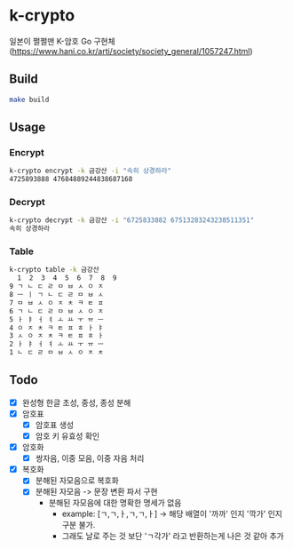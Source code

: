 # k-crypto

일본이 쩔쩔맨 K-암호 Go 구현체(https://www.hani.co.kr/arti/society/society_general/1057247.html)

## Build
```bash
make build
```

## Usage

### Encrypt
```bash
k-crypto encrypt -k 금강산 -i "속히 상경하라"
4725893888 47684889244838687168
```

### Decrypt
```bash
k-crypto decrypt -k 금강산 -i "6725833882 67513283243238511351" 
속히 상경하라
```

### Table
```bash
k-crypto table -k 금강산
  1  2  3  4  5  6  7  8  9  
9 ㄱ ㄴ ㄷ ㄹ ㅁ ㅂ ㅅ ㅇ ㅈ 
8 ㅡ ㅣ ㄱ ㄴ ㄷ ㄹ ㅁ ㅂ ㅅ 
7 ㅁ ㅂ ㅅ ㅇ ㅈ ㅊ ㅋ ㅌ ㅍ 
6 ㄱ ㄴ ㄷ ㄹ ㅁ ㅂ ㅅ ㅇ ㅈ 
5 ㅏ ㅑ ㅓ ㅕ ㅗ ㅛ ㅜ ㅠ ㅡ 
4 ㅇ ㅈ ㅊ ㅋ ㅌ ㅍ ㅎ ㅏ ㅑ 
3 ㅅ ㅇ ㅈ ㅊ ㅋ ㅌ ㅍ ㅎ ㅏ 
2 ㅏ ㅑ ㅓ ㅕ ㅗ ㅛ ㅜ ㅠ ㅡ 
1 ㄴ ㄷ ㄹ ㅁ ㅂ ㅅ ㅇ ㅈ ㅊ
```

## Todo

- [x] 완성형 한글 초성, 중성, 종성 분해
- [x] 암호표
  - [x] 암호표 생성
  - [x] 암호 키 유효성 확인
- [x] 암호화
  - [x] 쌍자음, 이중 모음, 이중 자음 처리
- [x] 복호화
  - [x] 분해된 자모음으로 복호화
  - [x] 분해된 자모음 -> 문장 변환 파서 구현 
    - 분해된 자모음에 대한 명확한 명세가 없음
      - example: [ㄱ,ㄱ,ㅏ,ㄱ,ㄱ,ㅏ] -> 해당 배열이 '까까' 인지 '깍가' 인지 구분 불가.
      - 그래도 날로 주는 것 보단 'ㄱ각가' 라고 반환하는게 나은 것 같아 추가
